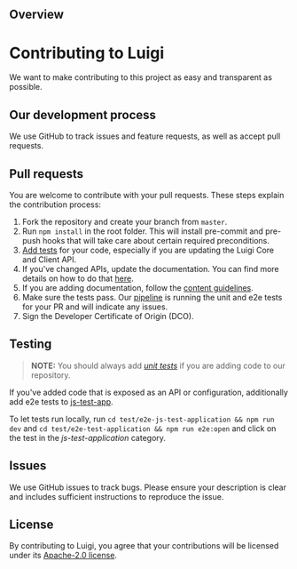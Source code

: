 ## Overview

# Contributing to Luigi
We want to make contributing to this project as easy and transparent as possible.

## Our development process
We use GitHub to track issues and feature requests, as well as accept pull requests.

## Pull requests
You are welcome to contribute with your pull requests. These steps explain the contribution process:

1. Fork the repository and create your branch from `master`.
2. Run `npm install` in the root folder. This will install pre-commit and pre-push hooks that will take care about certain required preconditions.
3. [Add tests](#testing) for your code, especially if you are updating the Luigi Core and Client API.
4. If you've changed APIs, update the documentation. You can find more details on how to do that [here](docs/content-guidelines.md/#API-documentation).
5. If you are adding documentation, follow the [content guidelines](docs/content-guidelines.md).
6. Make sure the tests pass. Our [pipeline](https://travis-ci.com/SAP/luigi) is running the unit and e2e tests for your PR and will indicate any issues.
7. Sign the Developer Certificate of Origin (DCO).

## Testing

> **NOTE:** You should always add [*unit tests*](https://github.com/SAP/luigi/tree/master/core/test) if you are adding code to our repository.

 If you've added code that is exposed as an API or configuration, additionally add e2e tests to [js-test-app](https://github.com/SAP/luigi/tree/master/test/e2e-test-application/e2e/tests/0-js-test-app).

To let tests run locally, run `cd test/e2e-js-test-application && npm run dev` and `cd test/e2e-test-application && npm run e2e:open` and click on the test in the *js-test-application* category.

## Issues
We use GitHub issues to track bugs. Please ensure your description is
clear and includes sufficient instructions to reproduce the issue.

## License
By contributing to Luigi, you agree that your contributions will be licensed
under its [Apache-2.0 license](LICENSE).
